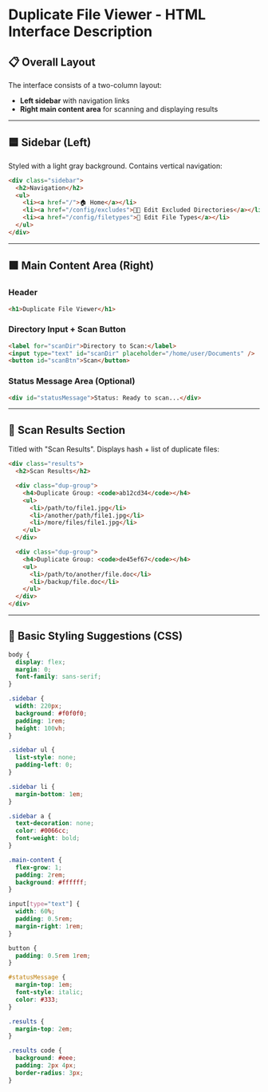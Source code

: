 # Duplicate File Viewer - HTML Interface Description

## 📋 Overall Layout
The interface consists of a two-column layout:
- **Left sidebar** with navigation links
- **Right main content area** for scanning and displaying results

---

## 🟦 Sidebar (Left)

Styled with a light gray background. Contains vertical navigation:

```html
<div class="sidebar">
  <h2>Navigation</h2>
  <ul>
    <li><a href="/">🏠 Home</a></li>
    <li><a href="/config/excludes">📁❌ Edit Excluded Directories</a></li>
    <li><a href="/config/filetypes">📄 Edit File Types</a></li>
  </ul>
</div>
```

---

## 🟩 Main Content Area (Right)

### Header
```html
<h1>Duplicate File Viewer</h1>
```

### Directory Input + Scan Button
```html
<label for="scanDir">Directory to Scan:</label>
<input type="text" id="scanDir" placeholder="/home/user/Documents" />
<button id="scanBtn">Scan</button>
```

### Status Message Area (Optional)
```html
<div id="statusMessage">Status: Ready to scan...</div>
```

---

## 📄 Scan Results Section

Titled with "Scan Results". Displays hash + list of duplicate files:

```html
<div class="results">
  <h2>Scan Results</h2>

  <div class="dup-group">
    <h4>Duplicate Group: <code>ab12cd34</code></h4>
    <ul>
      <li>/path/to/file1.jpg</li>
      <li>/another/path/file1.jpg</li>
      <li>/more/files/file1.jpg</li>
    </ul>
  </div>

  <div class="dup-group">
    <h4>Duplicate Group: <code>de45ef67</code></h4>
    <ul>
      <li>/path/to/another/file.doc</li>
      <li>/backup/file.doc</li>
    </ul>
  </div>
</div>
```

---

## 🧾 Basic Styling Suggestions (CSS)

```css
body {
  display: flex;
  margin: 0;
  font-family: sans-serif;
}

.sidebar {
  width: 220px;
  background: #f0f0f0;
  padding: 1rem;
  height: 100vh;
}

.sidebar ul {
  list-style: none;
  padding-left: 0;
}

.sidebar li {
  margin-bottom: 1em;
}

.sidebar a {
  text-decoration: none;
  color: #0066cc;
  font-weight: bold;
}

.main-content {
  flex-grow: 1;
  padding: 2rem;
  background: #ffffff;
}

input[type="text"] {
  width: 60%;
  padding: 0.5rem;
  margin-right: 1rem;
}

button {
  padding: 0.5rem 1rem;
}

#statusMessage {
  margin-top: 1em;
  font-style: italic;
  color: #333;
}

.results {
  margin-top: 2em;
}

.results code {
  background: #eee;
  padding: 2px 4px;
  border-radius: 3px;
}
```
